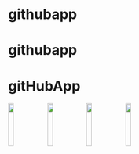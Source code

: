﻿# githubapp
# githubapp
# gitHubApp

<img src="https://github.com/lucasnavarroo/gitHubApp/assets/26115704/c7d5b566-8313-4a67-89a1-cfd580384a35" width=15% height=15%>
<img src="https://github.com/lucasnavarroo/gitHubApp/assets/26115704/eb3701fb-c2f2-4922-8d98-001b88a23ac3" width=15% height=15%>
<img src="https://github.com/lucasnavarroo/gitHubApp/assets/26115704/93814a95-8efe-4b1d-9b82-6495ea476892" width=15% height=15%>
<img src="https://github.com/lucasnavarroo/gitHubApp/assets/26115704/2e84ba17-8520-43fc-8d7c-acac62fa933d" width=15% height=15%>

